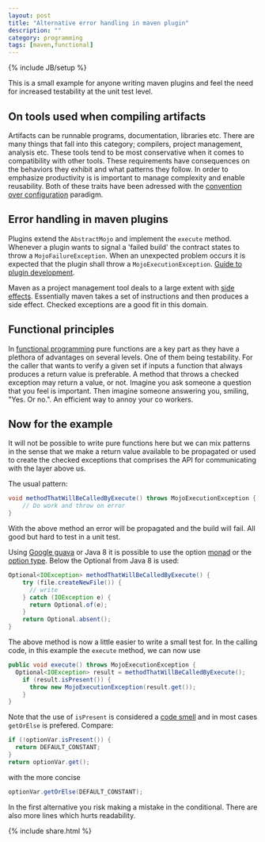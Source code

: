 ```yaml
---
layout: post
title: "Alternative error handling in maven plugin"
description: ""
category: programming
tags: [maven,functional]
---
```

{% include JB/setup %}

This is a small example for anyone writing maven plugins and feel the need for
increased testability at the unit test level.

## On tools used when compiling artifacts

Artifacts can be runnable programs, documentation, libraries etc. There are many
things that fall into this category; compilers, project management, analysis
etc. These tools tend to be most conservative when it comes to compatibility
with other tools. These requirements have consequences on the behaviors they
exhibit and what patterns they follow. In order to emphasize productivity is is
important to manage complexity and enable reusability. Both of these traits have
been adressed with the [convention over
configuration](https://en.wikipedia.org/wiki/Convention%5Fover%5Fconfiguration)
paradigm.

## Error handling in maven plugins

Plugins extend the `AbstractMojo` and implement the `execute` method.  Whenever
a plugin wants to signal a 'failed build' the contract states to throw a
`MojoFailureException`. When an unexpected problem occurs it is expected that
the plugin shall throw a `MojoExecutionException`. [Guide to plugin
development](https://maven.apache.org/guides/plugin/guide-java-plugin-development.html).

Maven as a project management tool deals to a large extent with [side
effects](https://en.wikipedia.org/wiki/Side%5Feffect%5F%27computer%5Fscience%28).
Essentially maven takes a set of instructions and then produces a side effect.
Checked exceptions are a good fit in this domain.

## Functional principles

In [functional
programming](https://en.wikipedia.org/wiki/Functional%5Fprogramming) pure
functions are a key part as they have a plethora of advantages on several
levels. One of them being testability. For the caller that wants to verify a
given set if inputs a function that always produces a return value is
preferable. A method that throws a checked exception may return a value, or not.
Imagine you ask someone a question that you feel is important. Then imagine
someone answering you, smiling, "Yes. Or no.". An efficient way to annoy your co
workers.

## Now for the example

It will not be possible to write pure functions here but we can mix patterns in
the sense that we make a return value available to be propagated or used to
create the checked exceptions that comprises the API for communicating with the
layer above us.

The usual pattern:

```java
void methodThatWillBeCalledByExecute() throws MojoExecutionException {
    // Do work and throw on error
}
```

With the above method an error will be propagated and the build will fail. All
good but hard to test in a unit test.

Using [Google guava](https://github.com/google/guava) or Java 8 it is possible
to use the option
[monad](https://en.wikipedia.org/wiki/Monad%5F%27functional%5Fprogramming%28) or
the [option type](https://en.wikipedia.org/wiki/Option%5Ftype). Below the
Optional from Java 8 is used:

```java
Optional<IOException> methodThatWillBeCalledByExecute() {
    try (file.createNewFile()) {
      // write
    } catch (IOException e) {
      return Optional.of(e);
    }
    return Optional.absent();
}
```

The above method is now a little easier to write a small test for. In the calling code, in this example the `execute` method, we can now use

```java
public void execute() throws MojoExecutionException {
  Optional<IOException> result = methodThatWillBeCalledByExecute();
    if (result.isPresent()) {
      throw new MojoExecutionException(result.get());
    }
}
```

Note that the use of `isPresent` is considered a [code
smell](http://mail.openjdk.java.net/pipermail/lambda-dev/2012-September/005982.html)
and in most cases `getOrElse` is prefered. Compare:

```java
if (!optionVar.isPresent()) {
  return DEFAULT_CONSTANT;
}
return optionVar.get();
```

with the more concise

```java
optionVar.getOrElse(DEFAULT_CONSTANT);
```

In the first alternative you risk making a mistake in the conditional. There are
also more lines which hurts readability.


{% include share.html %}

